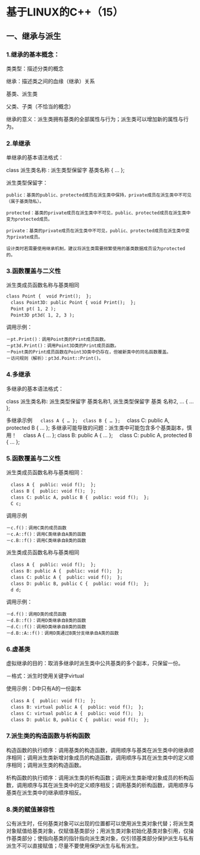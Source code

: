 # 基于LINUX的C++（15）

## 一、继承与派生

### 1.继承的基本概念：

类类型：描述分类的概念

继承：描述类之间的血缘（继承）关系

基类、派生类

父类、子类（不恰当的概念）

继承的意义：派生类拥有基类的全部属性与行为；派生类可以增加新的属性与行为。

### 2.单继承

单继承的基本语法格式：

class  派生类名称 :  派生类型保留字  基类名称 {  …  };

派生类型保留字：

    public：基类的public、protected成员在派生类中保持，private成员在派生类中不可见（属于基类隐私）。
    
    protected：基类的private成员在派生类中不可见，public、protected成员在派生类中变为protected成员。
    
    private：基类的private成员在派生类中不可见，public、protected成员在派生类中变为private成员。
    
    设计类时若需要使用继承机制，建议将派生类需要频繁使用的基类数据成员设为protected的。

### 3.函数覆盖与二义性

派生类成员函数名称与基类相同

    class Point {  void Print();  };
    　class Point3D: public Point { void Print();  };
    　Point pt( 1, 2 );
    　Point3D pt3d( 1, 2, 3 );
调用示例：

    －pt.Print()：调用Point类的Print成员函数。
    －pt3d.Print()：调用Point3D类的Print成员函数。
    －Point类的Print成员函数在Point3D类中仍存在，但被新类中的同名函数覆盖。
    －访问规则（解析）：pt3d.Point::Print()。

### 4.多继承

多继承的基本语法格式：

class 派生类名称: 派生类型保留字 基类名称1, 派生类型保留字 基类 名称2, … {  …  };

多继承示例
　     `class A { … };  class B { … };`
    　class C: public A, protected B { … };
多继承可能导致的问题：派生类中可能包含多个基类副本，慎用！
    　class A { … };  class B: public A { … };
    　class C: public A, protected B { … };
### 5.函数覆盖与二义性

派生类成员函数名称与基类相同：
    
    　class A {  public: void f();  };
    　class B {  public: void f();  };
    　class C: public A, public B {  public: void f();  };
    　C c;
调用示例

    －c.f()：调用C类的成员函数
    －c.A::f()：调用C类继承自A类的函数
    －c.B::f()：调用C类继承自B类的函数
派生类成员函数名称与基类相同
    
    　class A {  public: void f();  };
    　class B: public A {  public: void f();  };
    　class C: public A {  public: void f();  };
    　class D: public B, public C {  public: void f();  };
    　d d;
调用示例：

    －d.f()：调用D类的成员函数
    －d.B::f()：调用D类继承自B类的函数
    －d.C::f()：调用D类继承自B类的函数
    －d.B::A::f()：调用D类通过B类分支继承自A类的函数
### 6.虚基类

虚拟继承的目的：取消多继承时派生类中公共基类的多个副本，只保留一份。

－格式：派生时使用关键字virtual

使用示例：D中只有A的一份副本

    　class A {  public: void f();  };
    　class B: virtual public A {  public: void f();  };
    　class C: virtual public A {  public: void f();  };
    　class D: public B, public C {  public: void f();  };
### 7.派生类的构造函数与析构函数

构造函数的执行顺序：调用基类的构造函数，调用顺序与基类在派生类中的继承顺序相同；调用派生类新增对象成员的构造函数，调用顺序与其在派生类中的定义顺序相同；调用派生类的构造函数。

析构函数的执行顺序：调用派生类的析构函数；调用派生类新增对象成员的析构函数，调用顺序与其在派生类中的定义顺序相反；调用基类的析构函数，调用顺序与基类在派生类中的继承顺序相反。

### 8.类的赋值兼容性

公有派生时，任何基类对象可以出现的位置都可以使用派生类对象代替；将派生类对象赋值给基类对象，仅赋值基类部分；用派生类对象初始化基类对象引用，仅操作基类部分；使指向基类的指针指向派生类对象，仅引领基类部分保护派生与私有派生不可以直接赋值；尽量不要使用保护派生与私有派生。






